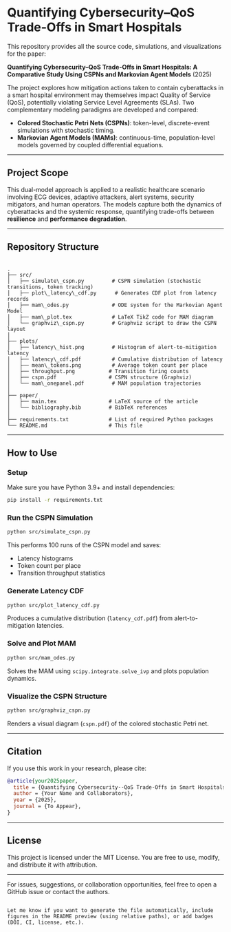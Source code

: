 
# Quantifying Cybersecurity–QoS Trade-Offs in Smart Hospitals

This repository provides all the source code, simulations, and visualizations for the paper:

 **Quantifying Cybersecurity–QoS Trade-Offs in Smart Hospitals: A Comparative Study Using CSPNs and Markovian Agent Models** (2025)

The project explores how mitigation actions taken to contain cyberattacks in a smart hospital environment may themselves impact Quality of Service (QoS), potentially violating Service Level Agreements (SLAs). Two complementary modeling paradigms are developed and compared:

- **Colored Stochastic Petri Nets (CSPNs)**: token-level, discrete-event simulations with stochastic timing.
- **Markovian Agent Models (MAMs)**: continuous-time, population-level models governed by coupled differential equations.

---

##  Project Scope

This dual-model approach is applied to a realistic healthcare scenario involving ECG devices, adaptive attackers, alert systems, security mitigators, and human operators. The models capture both the dynamics of cyberattacks and the systemic response, quantifying trade-offs between **resilience** and **performance degradation**.

---

##  Repository Structure

```

.
├── src/
│   ├── simulate\_cspn.py         # CSPN simulation (stochastic transitions, token tracking)
│   ├── plot\_latency\_cdf.py      # Generates CDF plot from latency records
│   ├── mam\_odes.py              # ODE system for the Markovian Agent Model
│   ├── mam\_plot.tex             # LaTeX TikZ code for MAM diagram
│   └── graphviz\_cspn.py         # Graphviz script to draw the CSPN layout
│
├── plots/
│   ├── latency\_hist.png         # Histogram of alert-to-mitigation latency
│   ├── latency\_cdf.pdf          # Cumulative distribution of latency
│   ├── mean\_tokens.png          # Average token count per place
│   ├── throughput.png           # Transition firing counts
│   ├── cspn.pdf                 # CSPN structure (Graphviz)
│   └── mam\_onepanel.pdf         # MAM population trajectories
│
├── paper/
│   ├── main.tex                 # LaTeX source of the article
│   └── bibliography.bib         # BibTeX references
│
├── requirements.txt             # List of required Python packages
└── README.md                    # This file

````

---

##  How to Use

###  Setup

Make sure you have Python 3.9+ and install dependencies:

```bash
pip install -r requirements.txt
````

###  Run the CSPN Simulation

```bash
python src/simulate_cspn.py
```

This performs 100 runs of the CSPN model and saves:

* Latency histograms
* Token count per place
* Transition throughput statistics

###  Generate Latency CDF

```bash
python src/plot_latency_cdf.py
```

Produces a cumulative distribution (`latency_cdf.pdf`) from alert-to-mitigation latencies.

###  Solve and Plot MAM

```bash
python src/mam_odes.py
```

Solves the MAM using `scipy.integrate.solve_ivp` and plots population dynamics.

###  Visualize the CSPN Structure

```bash
python src/graphviz_cspn.py
```

Renders a visual diagram (`cspn.pdf`) of the colored stochastic Petri net.

---

##  Citation

If you use this work in your research, please cite:

```bibtex
@article{your2025paper,
  title = {Quantifying Cybersecurity--QoS Trade-Offs in Smart Hospitals: A Comparative Study Using CSPNs and Markovian Agent Models},
  author = {Your Name and Collaborators},
  year = {2025},
  journal = {To Appear},
}
```

---

##  License

This project is licensed under the MIT License. You are free to use, modify, and distribute it with attribution.

---

 For issues, suggestions, or collaboration opportunities, feel free to open a GitHub issue or contact the authors.

```

Let me know if you want to generate the file automatically, include figures in the README preview (using relative paths), or add badges (DOI, CI, license, etc.).
```

